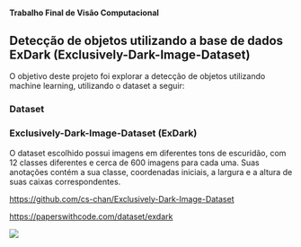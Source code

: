 #### Trabalho Final de Visão Computacional
## Detecção de objetos utilizando a base de dados ExDark (Exclusively-Dark-Image-Dataset)
O objetivo deste projeto foi explorar a detecção de objetos utilizando machine learning, utilizando o dataset a seguir:
### Dataset
### Exclusively-Dark-Image-Dataset (ExDark)
O dataset escolhido possui imagens em diferentes tons de escuridão, com 12 classes diferentes e cerca de 600 imagens para cada uma.
Suas anotações contém a sua classe, coordenadas iniciais, a largura e a altura de suas caixas correspondentes.

https://github.com/cs-chan/Exclusively-Dark-Image-Dataset

https://paperswithcode.com/dataset/exdark

<img src="/imagens/gif1_teste.gif">
